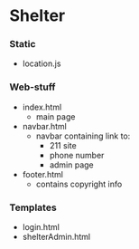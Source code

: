 # Shelter

### Static
* location.js

### Web-stuff
* index.html
  * main page
* navbar.html
  * navbar containing link to:
    * 211 site
    * phone number
    * admin page
* footer.html
  * contains copyright info

### Templates
* login.html
* shelterAdmin.html

